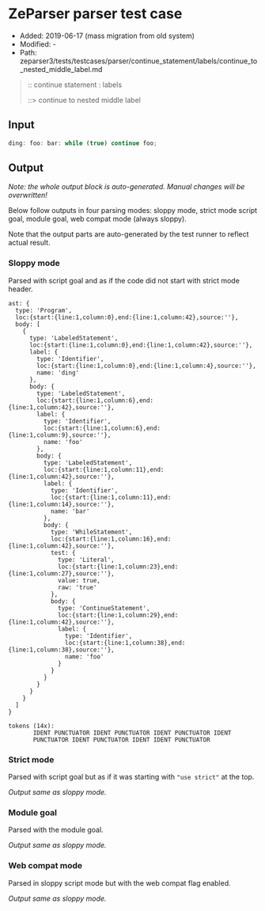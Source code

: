 # ZeParser parser test case

- Added: 2019-06-17 (mass migration from old system)
- Modified: -
- Path: zeparser3/tests/testcases/parser/continue_statement/labels/continue_to_nested_middle_label.md

> :: continue statement : labels
>
> ::> continue to nested middle label

## Input

`````js
ding: foo: bar: while (true) continue foo;
`````

## Output

_Note: the whole output block is auto-generated. Manual changes will be overwritten!_

Below follow outputs in four parsing modes: sloppy mode, strict mode script goal, module goal, web compat mode (always sloppy).

Note that the output parts are auto-generated by the test runner to reflect actual result.

### Sloppy mode

Parsed with script goal and as if the code did not start with strict mode header.

`````
ast: {
  type: 'Program',
  loc:{start:{line:1,column:0},end:{line:1,column:42},source:''},
  body: [
    {
      type: 'LabeledStatement',
      loc:{start:{line:1,column:0},end:{line:1,column:42},source:''},
      label: {
        type: 'Identifier',
        loc:{start:{line:1,column:0},end:{line:1,column:4},source:''},
        name: 'ding'
      },
      body: {
        type: 'LabeledStatement',
        loc:{start:{line:1,column:6},end:{line:1,column:42},source:''},
        label: {
          type: 'Identifier',
          loc:{start:{line:1,column:6},end:{line:1,column:9},source:''},
          name: 'foo'
        },
        body: {
          type: 'LabeledStatement',
          loc:{start:{line:1,column:11},end:{line:1,column:42},source:''},
          label: {
            type: 'Identifier',
            loc:{start:{line:1,column:11},end:{line:1,column:14},source:''},
            name: 'bar'
          },
          body: {
            type: 'WhileStatement',
            loc:{start:{line:1,column:16},end:{line:1,column:42},source:''},
            test: {
              type: 'Literal',
              loc:{start:{line:1,column:23},end:{line:1,column:27},source:''},
              value: true,
              raw: 'true'
            },
            body: {
              type: 'ContinueStatement',
              loc:{start:{line:1,column:29},end:{line:1,column:42},source:''},
              label: {
                type: 'Identifier',
                loc:{start:{line:1,column:38},end:{line:1,column:38},source:''},
                name: 'foo'
              }
            }
          }
        }
      }
    }
  ]
}

tokens (14x):
       IDENT PUNCTUATOR IDENT PUNCTUATOR IDENT PUNCTUATOR IDENT
       PUNCTUATOR IDENT PUNCTUATOR IDENT IDENT PUNCTUATOR
`````

### Strict mode

Parsed with script goal but as if it was starting with `"use strict"` at the top.

_Output same as sloppy mode._

### Module goal

Parsed with the module goal.

_Output same as sloppy mode._

### Web compat mode

Parsed in sloppy script mode but with the web compat flag enabled.

_Output same as sloppy mode._
